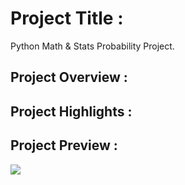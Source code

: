 # Project Title :
Python Math & Stats Probability Project.

## Project Overview :

## Project Highlights :

## Project Preview :
<img src="Images/Do not reject H0.png">

